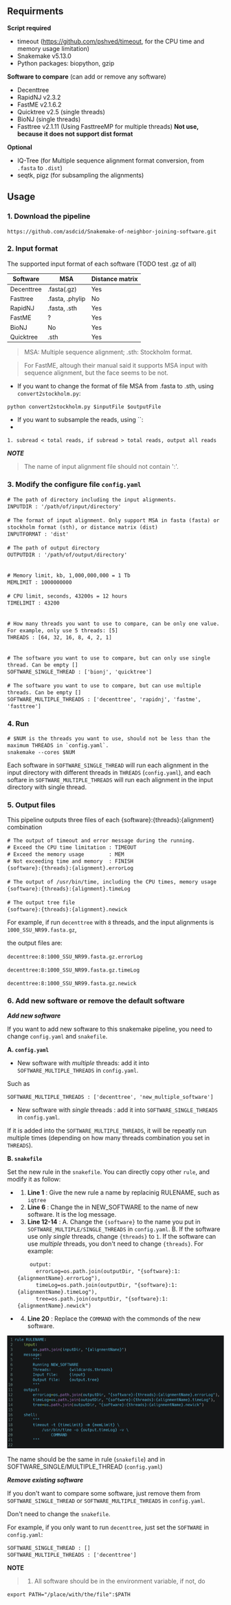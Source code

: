 ## Requirments
  **Script required**
  - timeout (https://github.com/pshved/timeout, for the CPU time and memory usage limitation)
  - Snakemake v5.13.0
  - Python packages: biopython, gzip
  
  **Software to compare** (can add or remove any software)
  - Decenttree
  - RapidNJ v2.3.2
  - FastME v2.1.6.2
  - Quicktree v2.5 (single threads)
  - BioNJ (single threads)
  - Fasttree v2.1.11 (Using FasttreeMP for multiple threads) **Not use, because it does not support dist format**


  **Optional**
  - IQ-Tree (for Multiple sequence alignment format conversion, from `.fasta` to `.dist`)
  - seqtk, pigz (for subsampling the alignments)

## Usage
### 1. Download the pipeline
```
https://github.com/asdcid/Snakemake-of-neighbor-joining-software.git
```

### 2. Input format

The supported input format of each software (TODO test .gz of all)

|  Software | MSA | Distance matrix |
| ------------- | ------------- | ------------- |
| Decenttree  | .fasta(.gz)  | Yes |
| Fasttree  | .fasta, .phylip  | No |
| RapidNJ  | .fasta, .sth  | Yes |
| FastME  | ?  | Yes |
| BioNJ  | No  | Yes |
| Quicktree  | .sth  | Yes |

>MSA: Multiple sequence alignment; .sth: Stockholm format. 

>For FastME, altough their manual said it supports MSA input with sequence alignment, but the face seems to be not. 

- If you want to change the format of file MSA from .fasta to .sth, using `convert2stockholm.py`:

```
python convert2stockholm.py $inputFile $outputFile
```

- If you want to subsample the reads, using ``:
- 
```
1. subread < total reads, if subread > total reads, output all reads

```

***NOTE***
>The name of input alignment file should not contain ':'.

### 3. Modify the configure file `config.yaml`

```
# The path of directory including the input alignments.
INPUTDIR : '/path/of/input/directory'

# The format of input alignment. Only support MSA in fasta (fasta) or stockholm format (sth), or distance matrix (dist)
INPUTFORMAT : 'dist' 

# The path of output directory
OUTPUTDIR : '/path/of/output/directory'


# Memory limit, kb, 1,000,000,000 = 1 Tb
MEMLIMIT : 1000000000

# CPU limit, seconds, 43200s = 12 hours
TIMELIMIT : 43200


# How many threads you want to use to compare, can be only one value. For example, only use 5 threads: [5]
THREADS : [64, 32, 16, 8, 4, 2, 1]


# The software you want to use to compare, but can only use single thread. Can be empty []
SOFTWARE_SINGLE_THREAD : ['bionj', 'quicktree']

# The software you want to use to compare, but can use multiple threads. Can be empty []
SOFTWARE_MULTIPLE_THREADS : ['decenttree', 'rapidnj', 'fastme', 'fasttree']

```

### 4. Run
```
# $NUM is the threads you want to use, should not be less than the maximum THREADS in `config.yaml`.
snakemake --cores $NUM
```

Each software in `SOFTWARE_SINGLE_THREAD` will run each alignment in the input directory with different threads in `THREADS` (`config.yaml`), and each softare in `SOFTWARE_MULTIPLE_THREADS` will run each alignment in the input directory with single thread.

### 5. Output files

This pipeline outputs three files of each {software}:{threads}:{alignment} combination

```
# The output of timeout and error message during the running. 
# Exceed the CPU time limitation : TIMEOUT 
# Exceed the memory usage        : MEM 
# Not exceeding time and memory  : FINISH
{software}:{threads}:{alignment}.errorLog

# The output of /usr/bin/time, including the CPU times, memory usage
{software}:{threads}:{alignment}.timeLog

# The output tree file
{software}:{threads}:{alignment}.newick
```

For example, if run `decenttree` with `8` threads, and the input alignments is `1000_SSU_NR99.fasta.gz`, 

the output files are:

`decenttree:8:1000_SSU_NR99.fasta.gz.errorLog`

`decenttree:8:1000_SSU_NR99.fasta.gz.timeLog`

`decenttree:8:1000_SSU_NR99.fasta.gz.newick`



### 6. Add new software or remove the default software

***Add new software***

If you want to add new software to this snakemake pipeline, you need to change `config.yaml` and `snakefile`.

**A. `config.yaml`**

- New software with *multiple* threads: add it into `SOFTWARE_MULTIPLE_THREADS` in `config.yaml`. 
 
Such as 
 ```
 SOFTWARE_MULTIPLE_THREADS : ['decenttree', 'new_multiple_software']
 ```

- New software with *single* threads  : add it into `SOFTWARE_SINGLE_THREADS` in `config.yaml`. 

If it is added into the `SOFTWARE_MULTIPLE_THREADS`, it will be repeatly run multiple times (depending on how many threads combination you set in `THREADS`).

**B. `snakefile`**

Set the new rule in the `snakefile`. You can directly copy other `rule`, and modify it as follow:
- 1. **Line 1**     : Give the new rule a name by replacinig RULENAME, such as `iqtree`
- 2. **Line 6**     : Change the in NEW_SOFTWARE to the name of new software. It is the log message.
- 3. **Line 12-14** : A. Change the `{software}` to the name you put in `SOFTWARE_MULTIPLE/SINGLE_THREADS` in `config.yaml`. B. If the software use only *single* threads, change `{threads}` to `1`. If the software can use *multiple* threads, you don't need to change `{threads}`. 
  For example:
  ```
      output:
        errorLog=os.path.join(outputDir, "{software}:1:{alignmentName}.errorLog"),
        timeLog=os.path.join(outputDir, "{software}:1:{alignmentName}.timeLog"),
        tree=os.path.join(outputDir, "{software}:1:{alignmentName}.newick")
  ```
- 4. **Line 20**    : Replace the `COMMAND` with the commonds of the new software.
<p>
  <img src="https://github.com/asdcid/figures/blob/master/Snakemake%20of%20neighbor%20joining/rule_code.png" />
 </p>


The name should be the same in rule (`snakefile`) and in SOFTWARE_SINGLE/MULTIPLE_THREAD (`config.yaml`)

***Remove existing software***

If you don't want to compare some software, just remove them from `SOFTWARE_SINGLE_THREAD` or `SOFTWARE_MULTIPLE_THREADS` in `config.yaml`. 

Don't need to change the `snakefile`.

For example, if you only want to run `decenttree`, just set the `SOFTWARE` in `config.yaml`:
```
SOFTWARE_SINGLE_THREAD : []
SOFTWARE_MULTIPLE_THREADS : ['decenttree']
```



**NOTE**
>1. All software should be in the environment variable, if not, do
```
export PATH="/place/with/the/file":$PATH
```
